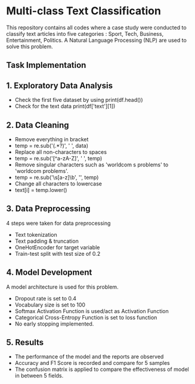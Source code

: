 # Multi-class Text Classification
This repository contains all codes where a case study were conducted to classify text articles into five categories : Sport, Tech, Business, Entertainment, Politics. A Natural Language Processing (NLP) are used to solve this problem.

## Task Implementation

## 1. Exploratory Data Analysis
- Check the first five dataset by using print(df.head())
- Check for the text data print(df['text'][1])

## 2. Data Cleaning
- Remove everything in bracket
- temp = re.sub('\(.*?\)', ' ', data)
- Replace all non-characters to spaces
- temp = re.sub('[^a-zA-Z]', ' ', temp)
- Remove singular characters such as 'worldcom s problems' to 'worldcom problems'.
- temp = re.sub('\s[a-z]\\b', '', temp)
- Change all characters to lowercase
- text[i] = temp.lower()

## 3. Data Preprocessing
4 steps were taken for data preprocessing
- Text tokenization
- Text padding & truncation
- OneHotEncoder for target variable
- Train-test split with test size of 0.2

## 4. Model Development
A model architecture is used for this problem.
- Dropout rate is set to 0.4
- Vocabulary size is set to 100
- Softmax Activation Function is used/act as Activation Function
- Categorical Cross-Entropy Function is set to loss function
- No early stopping implemented.

## 5. Results
- The performance of the model and the reports are observed
- Accuracy and F1 Score is recorded and compare for 5 samples
- The confusion matrix is applied to compare the effectiveness of model in between 5 fields.
